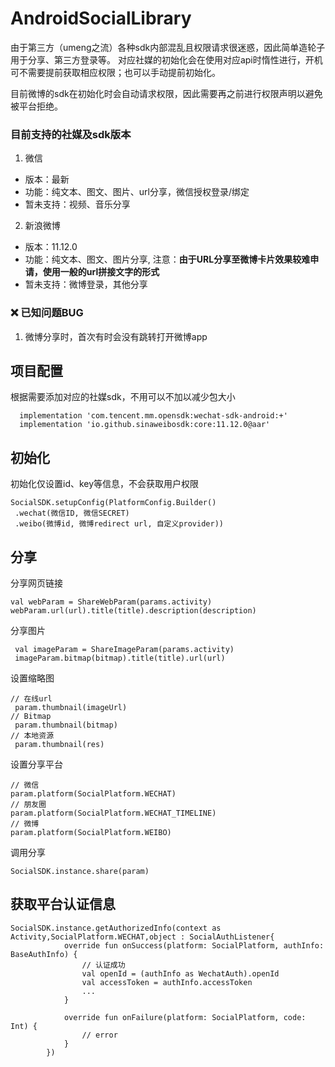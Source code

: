 # AndroidSocialLibrary
由于第三方（umeng之流）各种sdk内部混乱且权限请求很迷惑，因此简单造轮子用于分享、第三方登录等。
对应社媒的初始化会在使用对应api时惰性进行，开机可不需要提前获取相应权限；也可以手动提前初始化。

目前微博的sdk在初始化时会自动请求权限，因此需要再之前进行权限声明以避免被平台拒绝。

### 目前支持的社媒及sdk版本
1. 微信
  - 版本：最新
  - 功能：纯文本、图文、图片、url分享，微信授权登录/绑定
  - 暂未支持：视频、音乐分享
2. 新浪微博
  - 版本：11.12.0
  - 功能：纯文本、图文、图片分享, 注意：**由于URL分享至微博卡片效果较难申请，使用一般的url拼接文字的形式**
  - 暂未支持：微博登录，其他分享

### ❌ 已知问题BUG
1. 微博分享时，首次有时会没有跳转打开微博app

## 项目配置
根据需要添加对应的社媒sdk，不用可以不加以减少包大小
```
  implementation 'com.tencent.mm.opensdk:wechat-sdk-android:+'
  implementation 'io.github.sinaweibosdk:core:11.12.0@aar'
```

## 初始化
初始化仅设置id、key等信息，不会获取用户权限
```
SocialSDK.setupConfig(PlatformConfig.Builder()
 .wechat(微信ID, 微信SECRET)
 .weibo(微博id, 微博redirect url, 自定义provider))
```
## 分享
分享网页链接
```
val webParam = ShareWebParam(params.activity)
webParam.url(url).title(title).description(description)
```
分享图片
```
 val imageParam = ShareImageParam(params.activity)
 imageParam.bitmap(bitmap).title(title).url(url)
```
设置缩略图
```
// 在线url
 param.thumbnail(imageUrl)
// Bitmap 
 param.thumbnail(bitmap)
// 本地资源
 param.thumbnail(res)
```
设置分享平台
```
// 微信
param.platform(SocialPlatform.WECHAT)
// 朋友圈
param.platform(SocialPlatform.WECHAT_TIMELINE)
// 微博
param.platform(SocialPlatform.WEIBO)
```
调用分享
```
SocialSDK.instance.share(param)
```

## 获取平台认证信息
```
SocialSDK.instance.getAuthorizedInfo(context as Activity,SocialPlatform.WECHAT,object : SocialAuthListener{
            override fun onSuccess(platform: SocialPlatform, authInfo: BaseAuthInfo) {
                // 认证成功
                val openId = (authInfo as WechatAuth).openId
                val accessToken = authInfo.accessToken
                ...
            }

            override fun onFailure(platform: SocialPlatform, code: Int) {
                // error
            }
        })
```
